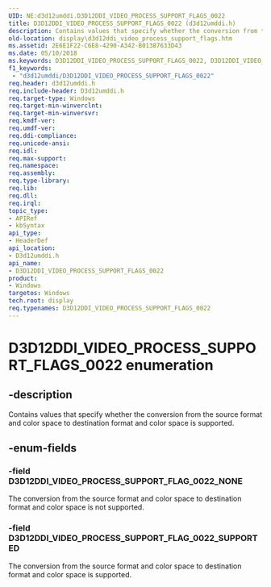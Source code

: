 ```yaml
---
UID: NE:d3d12umddi.D3D12DDI_VIDEO_PROCESS_SUPPORT_FLAGS_0022
title: D3D12DDI_VIDEO_PROCESS_SUPPORT_FLAGS_0022 (d3d12umddi.h)
description: Contains values that specify whether the conversion from the source format and color space to destination format and color space is supported.
old-location: display\d3d12ddi_video_process_support_flags.htm
ms.assetid: 2E6E1F22-C6E8-4290-A342-B01387633D43
ms.date: 05/10/2018
ms.keywords: D3D12DDI_VIDEO_PROCESS_SUPPORT_FLAGS_0022, D3D12DDI_VIDEO_PROCESS_SUPPORT_FLAGS_0022 enumeration [Display Devices], D3D12DDI_VIDEO_PROCESS_SUPPORT_FLAG_0022_NONE, D3D12DDI_VIDEO_PROCESS_SUPPORT_FLAG_0022_SUPPORTED, d3d12umddi/D3D12DDI_VIDEO_PROCESS_SUPPORT_FLAGS_0022, d3d12umddi/D3D12DDI_VIDEO_PROCESS_SUPPORT_FLAG_0022_NONE, d3d12umddi/D3D12DDI_VIDEO_PROCESS_SUPPORT_FLAG_0022_SUPPORTED, display.d3d12ddi_video_process_support_flags
f1_keywords:
 - "d3d12umddi/D3D12DDI_VIDEO_PROCESS_SUPPORT_FLAGS_0022"
req.header: d3d12umddi.h
req.include-header: D3d12umddi.h
req.target-type: Windows
req.target-min-winverclnt: 
req.target-min-winversvr: 
req.kmdf-ver: 
req.umdf-ver: 
req.ddi-compliance: 
req.unicode-ansi: 
req.idl: 
req.max-support: 
req.namespace: 
req.assembly: 
req.type-library: 
req.lib: 
req.dll: 
req.irql: 
topic_type:
- APIRef
- kbSyntax
api_type:
- HeaderDef
api_location:
- D3d12umddi.h
api_name:
- D3D12DDI_VIDEO_PROCESS_SUPPORT_FLAGS_0022
product:
- Windows
targetos: Windows
tech.root: display
req.typenames: D3D12DDI_VIDEO_PROCESS_SUPPORT_FLAGS_0022
---
```


# D3D12DDI_VIDEO_PROCESS_SUPPORT_FLAGS_0022 enumeration


## -description


Contains values that specify whether the conversion from the source format and color space to destination format and color space is supported.


## -enum-fields




### -field D3D12DDI_VIDEO_PROCESS_SUPPORT_FLAG_0022_NONE

The conversion from the source format and color space to destination format and color space is not supported.


### -field D3D12DDI_VIDEO_PROCESS_SUPPORT_FLAG_0022_SUPPORTED

The conversion from the source format and color space to destination format and color space is supported.

